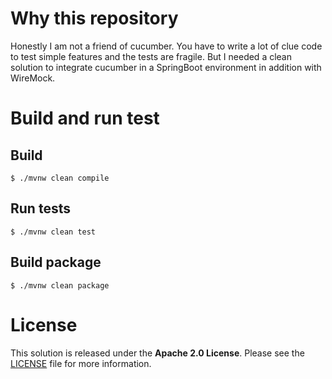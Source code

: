 # Why this repository

Honestly I am not a friend of cucumber. You have to write a lot of clue code to test simple features and the tests are fragile.
But I needed a clean solution to integrate cucumber in a SpringBoot environment in addition with WireMock.

# Build and run test

## Build

```shell script
$ ./mvnw clean compile
```

## Run tests

```shell script
$ ./mvnw clean test
```

## Build package

```shell script
$ ./mvnw clean package
```

# License

This solution is released under the **Apache 2.0 License**.
Please see the [LICENSE](LICENSE.txt) file for more information.
